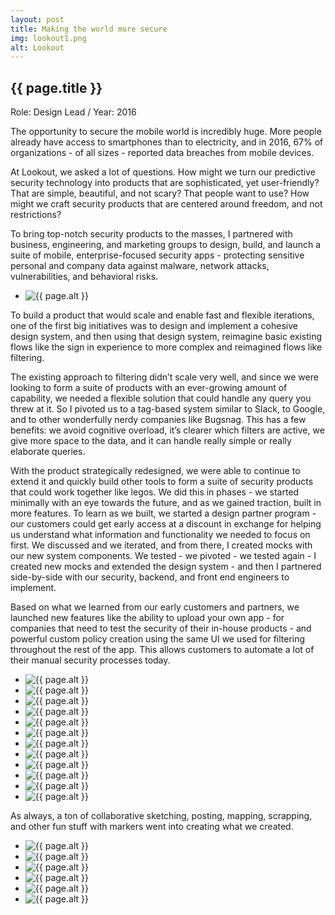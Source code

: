 ```yaml
---
layout: post
title: Making the world more secure
img: lookout1.png
alt: Lookout
---
```

<section>
  <h1>{{ page.title }}</h1>
  <p class="meta">Role: Design Lead <span class="lt">/</span> Year: 2016</p>
  <p>The opportunity to secure the mobile world is incredibly huge. More people already have access to smartphones than to electricity, and in 2016, 67% of organizations - of all sizes - reported data breaches from mobile devices.</p>
  <p>At Lookout, we asked a lot of questions. How might we turn our predictive security technology into products that are sophisticated, yet user-friendly? That are simple, beautiful, and not scary? That people want to use? How might we craft security products that are centered around freedom, and not restrictions?</p>
  <p>To bring top-notch security products to the masses, I partnered with business, engineering, and marketing groups to design, build, and launch a suite of mobile, enterprise-focused security apps - protecting sensitive personal and company data against malware, network attacks, vulnerabilities, and behavioral risks.</p>
</section>

<ul class="grid fade grid-full" id="grid-full">
  <li><img src="{{ site.url }}/img/work/lookout1.png" alt="{{ page.alt }}" /></li>
</ul>

<section>
  <p>To build a product that would scale and enable fast and flexible iterations, one of the first big initiatives was to design and implement a cohesive design system, and then using that design system, reimagine basic existing flows like the sign in experience to more complex and reimagined flows like filtering.</p>
  <p>The existing approach to filtering didn’t scale very well, and since we were looking to form a suite of products with an ever-growing amount of capability, we needed a flexible solution that could handle any query you threw at it. So I pivoted us to a tag-based system similar to Slack, to Google, and to other wonderfully nerdy companies like Bugsnag. This has a few benefits: we avoid cognitive overload, it’s clearer which filters are active, we give more space to the data, and it can handle really simple or really elaborate queries.</p>
  <p>With the product strategically redesigned, we were able to continue to extend it and quickly build other tools to form a suite of security products that could work together like legos. We did this in phases - we started minimally with an eye towards the future, and as we gained traction, built in more features. To learn as we built, we started a design partner program - our customers could get early access at a discount in exchange for helping us understand what information and functionality we needed to focus on first. We discussed and we iterated, and from there, I created mocks with our new system components. We tested - we pivoted - we tested again - I created new mocks and extended the design system - and then I partnered side-by-side with our security, backend, and front end engineers to implement.</p>
  <p>Based on what we learned from our early customers and partners, we launched new features like the ability to upload your own app - for companies that need to test the security of their in-house products - and powerful custom policy creation using the same UI we used for filtering throughout the rest of the app. This allows customers to automate a lot of their manual security processes today.</p>
</section>

<ul class="grid fade grid-full" id="grid-full">
  <li><img src="{{ site.url }}/img/work/lookout9.png" alt="{{ page.alt }}" /></li>
  <li><img src="{{ site.url }}/img/work/lookout10.png" alt="{{ page.alt }}" /></li>
  <li><img src="{{ site.url }}/img/work/lookout11.png" alt="{{ page.alt }}" /></li>
  <li><img src="{{ site.url }}/img/work/lookout12.png" alt="{{ page.alt }}" /></li>
  <li><img src="{{ site.url }}/img/work/lookout13.png" alt="{{ page.alt }}" /></li>
  <li><img src="{{ site.url }}/img/work/lookout14.png" alt="{{ page.alt }}" /></li>
  <li><img src="{{ site.url }}/img/work/lookout15.png" alt="{{ page.alt }}" /></li>
  <li><img src="{{ site.url }}/img/work/lookout16.png" alt="{{ page.alt }}" /></li>
  <li><img src="{{ site.url }}/img/work/lookout17.png" alt="{{ page.alt }}" /></li>
  <li><img src="{{ site.url }}/img/work/lookout18.png" alt="{{ page.alt }}" /></li>
  <li><img src="{{ site.url }}/img/work/lookout19.png" alt="{{ page.alt }}" /></li>
  <li><img src="{{ site.url }}/img/work/lookout20.png" alt="{{ page.alt }}" /></li>
</ul>

<section>
<p>As always, a ton of collaborative sketching, posting, mapping, scrapping, and other fun stuff with markers went into creating what we created.</p>
</section>

<ul class="grid fade" id="grid">
  <li><img src="{{ site.url }}/img/work/lookout2.jpg" alt="{{ page.alt }}" /></li>
  <li><img src="{{ site.url }}/img/work/lookout3.jpg" alt="{{ page.alt }}" /></li>
  <li><img src="{{ site.url }}/img/work/lookout5.jpg" alt="{{ page.alt }}" /></li>
  <li><img src="{{ site.url }}/img/work/lookout4.jpg" alt="{{ page.alt }}" /></li>
  <li><img src="{{ site.url }}/img/work/lookout7.jpg" alt="{{ page.alt }}" /></li>
  <li><img src="{{ site.url }}/img/work/lookout6.jpg" alt="{{ page.alt }}" /></li>
</ul>